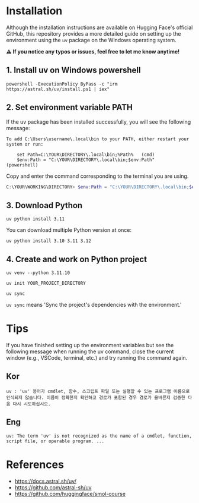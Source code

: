# Installation
Although the installation instructions are available on Hugging Face's official GitHub, this repository provides a more detailed guide on setting up the environment using the `uv` package on the Windows operating system.

**⚠️ If you notice any typos or issues, feel free to let me know anytime!**

## 1. Install uv on Windows powershell
```
powershell -ExecutionPolicy ByPass -c "irm https://astral.sh/uv/install.ps1 | iex"
```

## 2. Set environment variable PATH
If the uv package has been installed successfully, you will see the following message:
```
To add C:\Users\username\.local\bin to your PATH, either restart your system or run:

    set Path=C:\YOUR\DIRECTORY\.local\bin;%Path%   (cmd)
    $env:Path = "C:\YOUR\DIRECTORY\.local\bin;$env:Path"   (powershell)
```

Copy and enter the command corresponding to the terminal you are using.

```Powershell
C:\YOUR\WORKING\DIRECTORY> $env:Path = "C:\YOUR\DIRECTORY\.local\bin;$env:Path"
```

## 3. Download Python
```
uv python install 3.11
```
You can download multiple Python version at once:
```
uv python install 3.10 3.11 3.12
```

## 4. Create and work on Python project
```
uv venv --python 3.11.10

uv init YOUR_PROJECT_DIRECTORY

uv sync
```
`uv sync` means 'Sync the project's dependencies with the environment.'

# Tips
If you have finished setting up the environment variables but see the following message when running the uv command, close the current window (e.g., VSCode, terminal, etc.) and try running the command again.
## Kor
```
uv : 'uv' 용어가 cmdlet, 함수, 스크립트 파일 또는 실행할 수 있는 프로그램 이름으로 인식되지 않습니다. 이름이 정확한지 확인하고 경로가 포함된 경우 경로가 올바른지 검증한 다음 다시 시도하십시오.
```
## Eng
```
uv: The term 'uv' is not recognized as the name of a cmdlet, function, script file, or operable program. ...
```

# References
- https://docs.astral.sh/uv/
- https://github.com/astral-sh/uv
- https://github.com/huggingface/smol-course